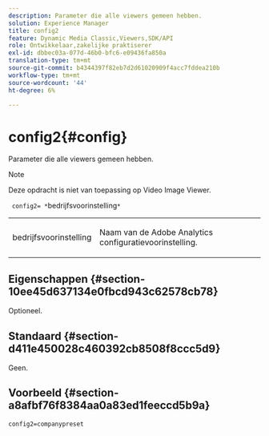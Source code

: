 ```yaml
---
description: Parameter die alle viewers gemeen hebben.
solution: Experience Manager
title: config2
feature: Dynamic Media Classic,Viewers,SDK/API
role: Ontwikkelaar,zakelijke praktiserer
exl-id: dbbec03a-077d-46b0-bfc6-e09436fa850a
translation-type: tm+mt
source-git-commit: b4344397f82eb7d2d61020909f4acc7fddea210b
workflow-type: tm+mt
source-wordcount: '44'
ht-degree: 6%

---
```


# config2{#config}

Parameter die alle viewers gemeen hebben.

>[!NOTE]
>
>Deze opdracht is niet van toepassing op Video Image Viewer.

` config2= *`bedrijfsvoorinstelling`*`

<table id="table_9B98C97485DD4DEB8A6ECBCE8DF6B886"> 
 <tbody> 
  <tr> 
   <td colname="col1"> <p> <span class="codeph"> <span class="varname"> bedrijfsvoorinstelling</span> </span> </p> </td> 
   <td colname="col2"> <p> Naam van de <span class="keyword"> Adobe Analytics</span> configuratievoorinstelling. </p> </td> 
  </tr> 
 </tbody> 
</table>

## Eigenschappen {#section-10ee45d637134e0fbcd943c62578cb78}

Optioneel.

## Standaard {#section-d411e450028c460392cb8508f8ccc5d9}

Geen.

## Voorbeeld {#section-a8afbf76f8384aa0a83ed1feeccd5b9a}

```
config2=companypreset
```
